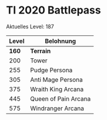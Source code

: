 # TI 2020 Battlepass
Aktuelles Level: 187

Level|Belohnung    
--- | ---
**160** | **Terrain**
200 | Tower
255 | Pudge Persona
305 | Anti Mage Persona
375 | Wraith King Arcana
445 | Queen of Pain Arcana
575 | Windranger Arcana
